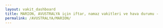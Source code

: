 ```yaml
---
layout: vakit_dashboard
title: MARION, AVUSTRALYA için iftar, namaz vakitleri ve hava durumu - ilçe/eyalet seç
permalink: /AVUSTRALYA/MARION/
---
```


<script type="text/javascript">
  var GLOBAL_COUNTRY = 'AVUSTRALYA';
  var GLOBAL_CITY = 'MARION';
  var GLOBAL_STATE = '';
  var lat = 72;
  var lon = 21;
</script>

